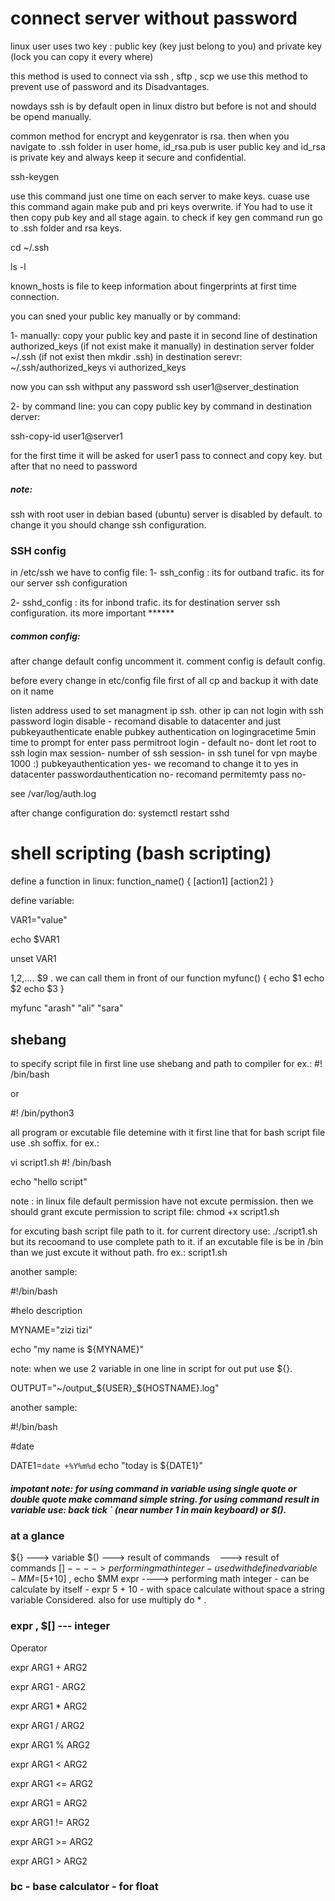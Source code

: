 
# connect server without password

linux user uses two key : public key (key just belong to you) and private key (lock you can copy it every where)

this method is used to connect via ssh , sftp , scp we use this method to prevent use of password and its Disadvantages.

nowdays ssh is by default open in linux distro but before is not and should be opend manually.

common method for encrypt and keygenrator is rsa. then when you navigate to .ssh folder in user home, id_rsa.pub is user public key and id_rsa is private key and always keep it secure and confidential.

ssh-keygen

use this command just one time on each server to make keys. cuase use this command again make pub and pri keys overwrite. if You had to use it then copy pub key and all stage again. to check if key gen command run go to .ssh folder and rsa keys.

cd ~/.ssh

ls -l


known_hosts is file to keep information about fingerprints at first time connection.


you can sned your public key manually or by command:

1- manually: copy your public key and paste it in second line of destination authorized_keys (if not exist make it manually) in destination server folder ~/.ssh (if not exist then mkdir .ssh)
in destination serevr:
~/.ssh/authorized_keys
vi authorized_keys

now you can ssh withput any password
ssh user1@server_destination

2- by command line: you can copy public key by command in destination derver:

ssh-copy-id user1@server1

for the first time it will be asked for user1 pass to connect and copy key. but after that no need to password


##### note:
ssh with root user in debian based (ubuntu) server is disabled by default. to change it you should change ssh configuration.

### SSH config

in /etc/ssh we have to config file:
  1- ssh_config : its for outband trafic. its for our server ssh configuration
  
  2- sshd_config : its for inbond trafic. its for destination server ssh configuration. its more important ******
  
  ##### common config:
  
  after change default config uncomment it. comment config is default config.
  
  before every change in etc/config file first of all cp and backup it with date on it name 
  
  listen address used to set managment ip ssh. other ip can not login with ssh
  password login disable - recomand disable to datacenter and just pubkeyauthenticate enable
  pubkey authentication on
  logingracetime 5min time to prompt for enter pass
  permitroot login - default no- dont let root to ssh login
  max session- number of ssh session- in ssh tunel for vpn maybe 1000 :)
  pubkeyauthentication yes- we recomand to change it to yes in datacenter
  passwordauthentication no- recomand
  permitemty pass no-
  
 see  /var/log/auth.log
  
  
  after change configuration do:
  systemctl restart sshd
  
  
  # shell scripting (bash scripting)
  
  define a function in linux:
  function_name()
  {
   [action1]
   [action2]
  } 
  
define variable:

VAR1="value"

echo $VAR1

unset VAR1


$1 ,$2,.... $9 . we can call them in front of our function
myfunc()
{
echo $1
echo $2
echo $3
}

myfunc "arash" "ali" "sara"


## shebang

to specify script file in first line use shebang and path to compiler for ex.:
#! /bin/bash

or

#! /bin/python3


all program or excutable file detemine with it first line that for bash script file use .sh soffix. for ex.:

vi script1.sh
#! /bin/bash

echo "hello script"


note : in linux file default permission have not excute permission. then we should grant excute permission to script file:
chmod +x script1.sh

for excuting bash script file path to it. for current directory use:
./script1.sh
 but its recoomand to use complete path to it. if an excutable file is be in /bin than we just excute it without path. fro ex.: script1.sh
 
 another sample: 
 
 
#!/bin/bash

#helo description

MYNAME="zizi tizi"

echo "my name is ${MYNAME}"

 
 
note: when we use 2 variable in one line in script for out put use ${}.

OUTPUT="~/output_${USER}_${HOSTNAME}.log"

another sample:

#!/bin/bash

#date

DATE1=`date +%Y%m%d`
echo "today is ${DATE1}"

##### impotant note: for using command in variable using single quote or double quote make command simple string. for using command result in variable use: back tick ` (near number 1 in main keyboard) or $().


### at a glance

${}  ---> variable
$()  ---> result of commands
` `  ---> result of commands
$[] ----> performing math integer - used with defined variable - MM=$[5+10] , echo $MM
expr ----> performing math integer - can be calculate by itself - expr 5 + 10  - with space calculate without space a string variable Considered. also for use multiply do \*  .







 
### expr , $[]   --- integer
  
  Operator


  
 
 
  
  expr ARG1 + ARG2


  
 
 
  
  expr ARG1 - ARG2


  
 
 
  
  expr ARG1 * ARG2


  
 
 
  
  expr ARG1 / ARG2


  
 
 
  
  expr ARG1 % ARG2


  
 
 
  
  expr ARG1 < ARG2


  
 
 
  
  expr ARG1 <= ARG2


  
 
 
  
  expr ARG1 = ARG2


  
 
 
  
  expr ARG1 != ARG2


  
 
 
  
  expr ARG1 >= ARG2


  
 
 
  
  expr ARG1 > ARG2


  
 ### bc - base calculator - for float
 






